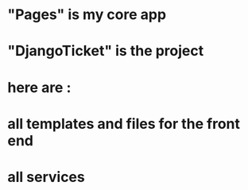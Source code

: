 # "Pages" is my core app
# "DjangoTicket" is the project
# here are :
# all templates and files for the front end
# all services
# 
#
#
